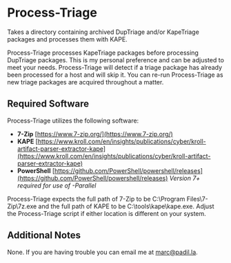 # Process-Triage

Takes a directory containing archived DupTriage and/or KapeTriage packages and processes them with KAPE.

Process-Triage processes KapeTriage packages before processing DupTriage packages. This is my personal preference and can be adjusted to meet your needs. Process-Triage will detect if a triage package has already been processed for a host and will skip it. You can re-run Process-Triage as new triage packages are acquired throughout a matter.

## Required Software

Process-Triage utilizes the following software:

- **7-Zip** [https://www.7-zip.org/](https://www.7-zip.org/)
- **KAPE** [https://www.kroll.com/en/insights/publications/cyber/kroll-artifact-parser-extractor-kape](https://www.kroll.com/en/insights/publications/cyber/kroll-artifact-parser-extractor-kape)
- **PowerShell** [https://github.com/PowerShell/powershell/releases](https://github.com/PowerShell/powershell/releases) *Version 7+ required for use of -Parallel*

Process-Triage expects the full path of 7-Zip to be C:\Program Files\7-Zip\7z.exe and the full path of KAPE to be C:\tools\kape\kape.exe. Adjust the Process-Triage script if either location is different on your system.

## Additional Notes

None. If you are having trouble you can email me at [marc@padil.la](mailto:marc@padil.la).
